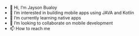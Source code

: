 - 👋 Hi, I’m Jayson Bualoy  
- 👀 I’m interested in building mobile apps using JAVA and Kotlin
- 🌱 I’m currently learning native apps
- 💞️ I’m looking to collaborate on mobile development
- 📫 How to reach me 

<!---
19ProgramminG75/19ProgramminG75 is a ✨ special ✨ repository because its `README.md` (this file) appears on your GitHub profile.
You can click the Preview link to take a look at your changes.
--->
